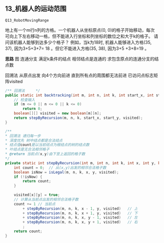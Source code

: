 ## 13_机器人的运动范围

`Q13_RobotMovingRange`

地上有一个m行n列的方格。一个机器人从坐标原点(0, 0)的格子开始移动，每次可向上下左右移动一格，但不能进入行坐标和列坐标的数位之和大于k的格子。
请问该机器人能够到达多少个格子？
例如，当k为18时, 机器人能够进入方格(35, 37), 因为3+5+3+7= 18 。但它不能进入方格(35, 38), 因为3+5 +3+8=19 。


**思路**
图 连通分支
满足k条件的结点 相邻结点是连通的 求包含原点的连通分支的结点数

回溯法
从原点出发 向4个方向前进 直到所有点的周围都无法前进
已访问点标志矩阵visited

```java
/** 回溯法     */
public static int backtracking(int m, int n, int k, int start_x, int start_y) {
    // 检查输入
    if (m <= 0 || n <= 0 || k <= 0)
        return 0;
    boolean[][] visited = new boolean[m][n];
    return stepByRecursion(m, n, k, start_x, start_y, visited);
}

/**
* 回溯法 递归每一步
* 深度优先 树中结点都是合法结点
* 结点值count是以当前结点为根结点的树的结点数
* 叶结点是无合法相邻格子
* @return 当前点(x,y)由下至上返回的格子数
*/
private static int stepByRecursion(int m, int n, int k, int x, int y, boolean[][] visited) {
    int count = 0;  // 从(x,y)出发的相邻合法格子数
    boolean isNow = isLegal(m, n, k, x, y, visited);
    if (!isNow) {
        return count;
    }
    
    visited[x][y] = true;
    // 计算从当前点出发的相邻合法格子数
    count += 1 // 当前点
        + stepByRecursion(m, n, k, x - 1, y, visited)   // 上
        + stepByRecursion(m, n, k, x + 1, y, visited)   // 下
        + stepByRecursion(m, n, k, x, y - 1, visited)   // 左
        + stepByRecursion(m, n, k, x, y + 1, visited)   // 右
        ;
    return count;
}
```




